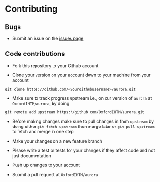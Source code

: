 # Contributing

## Bugs

* Submit an issue on the [issues page](https://github.com/OxfordIHTM/aurora/issues)

## Code contributions

* Fork this repository to your Github account

* Clone your version on your account down to your machine from your account

```
git clone https://github.com/<yourgithubusername>/aurora.git
```

* Make sure to track progress upstream i.e., on our version of `aurora`
at `OxfordIHTM/aurora`, by doing

```
git remote add upstream https://github.com/OxfordIHTM/aurora.git
```

* Before making changes make sure to pull changes in from `upstream` by doing
either `git fetch upstream` then merge later or `git pull upstream` to fetch
and merge in one step

* Make your changes on a new feature branch

* Please write a test or tests for your changes if they affect code and not just
documentation

* Push up changes to your account

* Submit a pull request at `OxfordIHTM/aurora`
